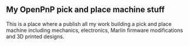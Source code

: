 ## My OpenPnP pick and place machine stuff

This is a place where a publish all my work building a pick and place machine including mechanics, electronics, Marlin firmware modifications and 3D printed designs.

